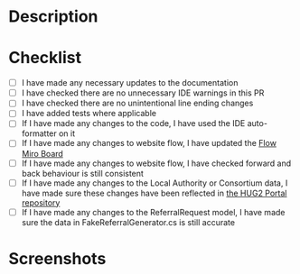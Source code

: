 ﻿<!--
Add the ticket number below and uncomment
[Link to Jira ticket](https://beisdigital.atlassian.net/browse/PC-####)
-->

# Description

 <!-- Add a brief description of the change(s) you have made --> 

# Checklist

- [ ] I have made any necessary updates to the documentation
- [ ] I have checked there are no unnecessary IDE warnings in this PR
- [ ] I have checked there are no unintentional line ending changes
- [ ] I have added tests where applicable
- [ ] If I have made any changes to the code, I have used the IDE auto-formatter on it
- [ ] If I have made any changes to website flow, I have updated the [Flow Miro Board](https://miro.com/app/board/uXjVK6dT96k=/)
- [ ] If I have made any changes to website flow, I have checked forward and back behaviour is still consistent
- [ ] If I have made any changes to the Local Authority or Consortium data, I have made sure these changes have been reflected in [the HUG2 Portal repository](https://github.com/UKGovernmentBEIS/desnz-home-energy-retrofit-portal-beta)
- [ ] If I have made any changes to the ReferralRequest model, I have made sure the data in FakeReferralGenerator.cs is still accurate

# Screenshots

 <!-- Add any screenshots of your changes, if applicable --> 